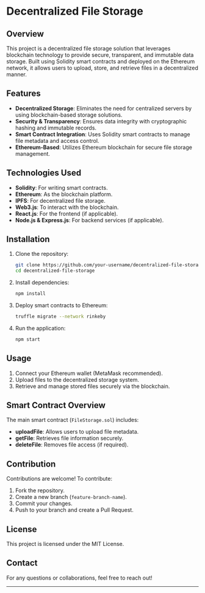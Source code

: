 # Decentralized File Storage

## Overview
This project is a decentralized file storage solution that leverages blockchain technology to provide secure, transparent, and immutable data storage. Built using Solidity smart contracts and deployed on the Ethereum network, it allows users to upload, store, and retrieve files in a decentralized manner.

## Features
- **Decentralized Storage**: Eliminates the need for centralized servers by using blockchain-based storage solutions.
- **Security & Transparency**: Ensures data integrity with cryptographic hashing and immutable records.
- **Smart Contract Integration**: Uses Solidity smart contracts to manage file metadata and access control.
- **Ethereum-Based**: Utilizes Ethereum blockchain for secure file storage management.

## Technologies Used
- **Solidity**: For writing smart contracts.
- **Ethereum**: As the blockchain platform.
- **IPFS**: For decentralized file storage.
- **Web3.js**: To interact with the blockchain.
- **React.js**: For the frontend (if applicable).
- **Node.js & Express.js**: For backend services (if applicable).

## Installation
1. Clone the repository:
   ```bash
   git clone https://github.com/your-username/decentralized-file-storage.git
   cd decentralized-file-storage
   ```

2. Install dependencies:
   ```bash
   npm install
   ```

3. Deploy smart contracts to Ethereum:
   ```bash
   truffle migrate --network rinkeby
   ```

4. Run the application:
   ```bash
   npm start
   ```

## Usage
1. Connect your Ethereum wallet (MetaMask recommended).
2. Upload files to the decentralized storage system.
3. Retrieve and manage stored files securely via the blockchain.

## Smart Contract Overview
The main smart contract (`FileStorage.sol`) includes:
- **uploadFile**: Allows users to upload file metadata.
- **getFile**: Retrieves file information securely.
- **deleteFile**: Removes file access (if required).

## Contribution
Contributions are welcome! To contribute:
1. Fork the repository.
2. Create a new branch (`feature-branch-name`).
3. Commit your changes.
4. Push to your branch and create a Pull Request.

## License
This project is licensed under the MIT License.

## Contact
For any questions or collaborations, feel free to reach out!

---


